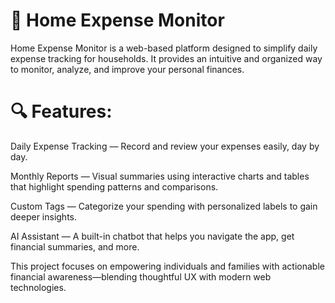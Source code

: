 # 💸 Home Expense Monitor
Home Expense Monitor is a web-based platform designed to simplify daily expense tracking for households. It provides an intuitive and organized way to monitor, analyze, and improve your personal finances.

# 🔍 Features:
Daily Expense Tracking — Record and review your expenses easily, day by day.

Monthly Reports — Visual summaries using interactive charts and tables that highlight spending patterns and comparisons.

Custom Tags — Categorize your spending with personalized labels to gain deeper insights.

AI Assistant — A built-in chatbot that helps you navigate the app, get financial summaries, and more.

This project focuses on empowering individuals and families with actionable financial awareness—blending thoughtful UX with modern web technologies.

